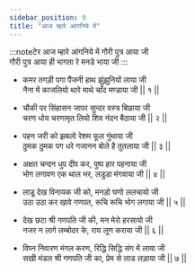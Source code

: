 ```yaml
---
sidebar_position: 9
title: "आज म्हारे आंगनिये में"
---
```


:::noteटेर
आज म्हारे आंगनिये में गौरी पुत्र आया जी <br/>
गौरी पुत्र आया ही भागता रे मनडे भाया जी
:::

- कमर तगड़ी पगा पैंजनी हाथ झुंझुनियों लाया जी <br/>
  नैना में काजलियो थारे माथे चाँद मण्डाया जी || १ ||

- चौकी पर सिंहासन जापर सुन्दर वस्त्र बिछाया जी <br/>
  चरण धोय चरणामृत लियो शिव नंदन बैठाया जी || २ ||

- पहन जरी को झबलो रेशम फूल गुंथाया जी <br/>
  ठुमक ठुमक पग धरे गजानन बोले है तुतलाया जी || ३ ||

- अक्षत चन्दन धुप दीप कर, पुष्प हार पहनाया जी <br/>
  भोग लगावण एक थाल भर, लडुडा मंगवाया जी || ४ ||

- लाडू देख विनायक जी को, मनड़ो घणो ललचायो जी <br/>
  उठा उठा कर खावे गणपत, रूचि रूचि भोग लगाया जी || ५ ||

- देख छटा श्री गणपति जी की, मन मेरो हरसायो जी <br/>
  नजर न लागे लम्बोदर के, राय लूण कराया जी || ६ ||

- विघ्न निवारण मंगल करण, रिद्धि सिद्धि संग में लाया जी <br/>
  सखी मंडल श्री गणपति जी का, प्रेम से लाड लड़ाया जी || ७ ||
